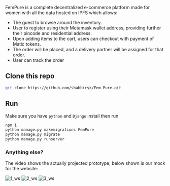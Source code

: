 FemPure is a complete decentralized e-commerce platform made for women with all the data hosted on IPFS which allows:
- The guest to browse around the inventory.
- User to register using their Metamask wallet address, providing further their pincode and residential address.
- Upon adding items to the cart, users can checkout with payment of Matic tokens.
- The order will be placed, and a delivery partner will be assigned for that order.
- User can track the order


## Clone this repo

```bash
git clone https://github.com/shabbiryk/Fem_Pure.git
```

## Run

Make sure you have `python` and `Django` install then run

```python
npm i
python manage.py makemigrations FemPure
python manage.py migrate
python manage.py runserver
```

### Anything else?

The video shows the actually projected prototype; below shown is our mock for the website:

![1_ws](https://user-images.githubusercontent.com/55878940/181936427-9d8932bf-1e75-41aa-a1e9-04e20f6a12c8.png)
![2_ws](https://user-images.githubusercontent.com/55878940/181936430-ef9fe630-adb3-48c5-8794-3d82de9b74fb.png)
![3_ws](https://user-images.githubusercontent.com/55878940/181936433-f7e2ec1a-8752-4d5e-a147-08135797d950.png)



